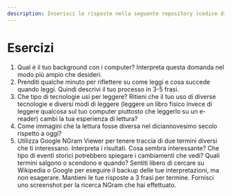 ```yaml
---
description: Inserisci le risposte nella seguente repository (codice di accesso 8614)
---
```


# Esercizi



1. Qual è il tuo background con i computer? Interpreta questa domanda nel modo più ampio che desideri.&#x20;
2. Prenditi qualche minuto per riflettere su come leggi e cosa succede quando leggi. Quindi descrivi il tuo processo in 3-5 frasi.&#x20;
3. Che tipo di tecnologie usi per leggere? Ritieni che il tuo uso di diverse tecnologie e diversi modi di leggere (leggere un libro fisico invece di leggere qualcosa sul tuo computer piuttosto che leggerlo su un e-reader) cambi la tua esperienza di lettura? &#x20;
4. Come immagini che la lettura fosse diversa nel diciannovesimo secolo rispetto a oggi?&#x20;
5. Utilizza Google NGram Viewer per tenere traccia di due termini diversi che ti interessano. Interpreta i risultati. Cosa sembra interessante?  Che tipo di eventi storici potrebbero spiegare i cambiamenti che vedi? Quali termini salgono o scendono e quando? Sentiti libero di cercare su Wikipedia o Google per eseguire il backup delle tue interpretazioni, ma non esagerare. Mantieni le tue risposte a 3 frasi per termine. Fornisci uno screenshot per la ricerca NGram che hai effettuato.
